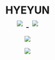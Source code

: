 <div align="center">
   <h1> HYEYUN <br>
     <a href="https://hyeyun.tistory.com/#">
         <img src="https://img.shields.io/badge/Tech%20Blog-555263?style=flat&logoColor=white&link="https://www.instagram.com/mimemiemeee/"
        style="height : auto; margin-left : 10px; margin-right : 10px;"/>
      </a>
      <a href="https://www.instagram.com/potato_yunn/">
    <img 
        src="http://img.shields.io/badge/-Instagram-black?style=flat&logo=Instagram&link=https://www.instagram.com/potato_yunn/"
        style="height : auto; margin-left : 10px; margin-right : 10px;"/>
      </a></h1>
   <img src="https://user-images.githubusercontent.com/50236501/133087387-4fd8be9b-189a-4fee-8ef2-08afffb3219d.gif">
<br><br>
</div>
<div align="center">
    <img src="http://mazassumnida.wtf/api/v2/generate_badge?boj=hydy11">
  </div>






   
   


